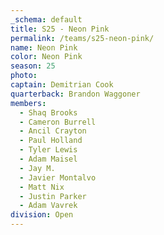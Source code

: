 ```yaml
---
_schema: default
title: S25 - Neon Pink
permalink: /teams/s25-neon-pink/
name: Neon Pink
color: Neon Pink
season: 25
photo:
captain: Demitrian Cook
quarterback: Brandon Waggoner
members:
  - Shaq Brooks
  - Cameron Burrell
  - Ancil Crayton
  - Paul Holland
  - Tyler Lewis
  - Adam Maisel
  - Jay M.
  - Javier Montalvo
  - Matt Nix
  - Justin Parker
  - Adam Vavrek
division: Open
---
```

